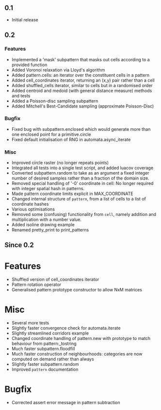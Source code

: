 0.1
---
- Initial release

0.2
---------

### Features
- Implemented a 'mask' subpattern that masks out cells according to a provided
  function
- Added Voronoi relaxation via Lloyd's algorithm
- Added pattern.cells: an iterator over the constituent cells in a pattern
- Added cell_coordinates iterator, returning an (x,y) pair rather than a cell
- Added shuffled_cells iterator, similar to cells but in a randomised order
- Added centroid and medoid (with general distance measure) methods and tests
- Added a Poisson-disc sampling subpattern
- Added Mitchell's Best-Candidate sampling (approximate Poisson-Disc)

### Bugfix
- Fixed bug with subpattern.enclosed which would generate more than one enclosed
  point for a primitive.circle
- Fixed default initialisation of RNG in automata.async_iterate

### Misc
- Improved circle raster (no longer repeats points)
- Integrated all tests into a single test script, and added luacov coverage
- Converted subpattern.random to take as an argument a fixed integer number of
  desired samples rather than a fraction of the domain size.
- Removed special handling of '-0' coordinate in cell: No longer required with
  integer spatial hash in patterns.
- Made pattern coordinate limits explicit in MAX_COORDINATE
- Changed internal structure of `pattern`, from a list of cells to a list of
  coordinate hashes
- Various optimisations
- Removed some (confusing) functionality from `cell`, namely addition and
  multiplication with a number value.
- Added isoline drawing example
- Renamed pretty_print to print_patterns

Since 0.2
---------

# Features
- Shuffled version of cell_coordinates iterator
- Pattern rotation operator
- Generalised pattern prototype constructor to allow NxM matrices 

# Misc
- Several more tests
- Slightly faster convergence check for automata.iterate
- Slightly streamlined corridors example
- Changed coordinate handling of pattern.new with prototype to match behaviour
  from pattern:\_tostring
- Much faster subpattern.floodfill
- Much faster construction of neighbourhoods: categories are now computed on
  demand rather than always
- Slightly faster subpattern.random
- Improved `pattern` documentation
  
# Bugfix
- Corrected assert error message in pattern subtraction
